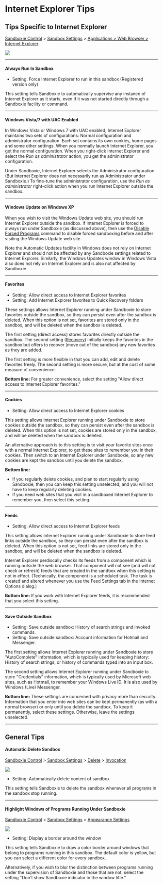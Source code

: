# Internet Explorer Tips

## Tips Specific to Internet Explorer

[Sandboxie Control](SandboxieControl.md) > [Sandbox Settings](SandboxSettings.md) > [Applications > Web Browser > Internet Explorer](ApplicationsSettings.md#web-browser)

![](../Media/WebBrowserSettings1.png)

* * *

#### Always Run In Sandbox

*   Setting: Force Internet Explorer to run in this sandbox (Registered version only)

This setting tells Sandboxie to automatically supervise any instance of Internet Explorer as it starts, even if it was not started directly through a Sandboxie facility or command.

* * *

#### Windows Vista/7 with UAC Enabled

In Windows Vista or Windows 7 with UAC enabled, Internet Explorer maintains two sets of configurations: Normal configuration and administrator configuration. Each set contains its own cookies, home pages and some other settings. When you normally launch Internet Explorer, you get the normal configuration. When you right-click Internet Explorer and select the _Run as administrator_ action, you get the administrator configuration.

Under Sandboxie, Internet Explorer selects the Administrator configuration. (But Internet Explorer does not necessarily run as Administrator under Sandboxie.) To fine-tune the administrator configuration, use the _Run as administrator_ right-click action when you run Internet Explorer outside the sandbox.

* * *

#### Windows Update on Windows XP

When you wish to visit the Windows Update web site, you should run Internet Explorer outside the sandbox. If Internet Explorer is forced to always run under Sandboxie (as discussed above), then use the [Disable Forced Programs](FileMenu.md#disable-forced-programs) command to disable forced sandboxing before and after visiting the Windows Update web site.

Note the Automatic Updates facility in Windows does not rely on Internet Explorer and should not be affected by any Sandboxie settings related to Internet Explorer. Similarly, the Windows Updates window in Windows Vista also does not rely on Internet Explorer and is also not affected by Sandboxie.

* * *

#### Favorites

*   Setting: Allow direct access to Internet Explorer favorites
*   Setting: Add Internet Explorer favorites to Quick Recovery folders

These settings allows Internet Explorer running under Sandboxie to store favorites outside the sandbox, so they can persist even after the sandbox is deleted. When this option is not set, favorites are stored only in the sandbox, and will be deleted when the sandbox is deleted.

The first setting (direct access) stores favorites directly outside the sandbox. The second setting ([Recovery](Recovery.md)) initially keeps the favorites in the sandbox but offers to recover (move out of the sandbox) any new favorites as they are added.

The first setting is more flexible in that you can add, edit and delete favorites freely. The second setting is more secure, but at the cost of some measure of convenience.

**Bottom line:** For greater convenience, select the setting "Allow direct access to Internet Explorer favorites."

* * *

#### Cookies

*   Setting: Allow direct access to Internet Explorer cookies

This setting allows Internet Explorer running under Sandboxie to store cookies outside the sandbox, so they can persist even after the sandbox is deleted. When this option is not set, cookies are stored only in the sandbox, and will be deleted when the sandbox is deleted.

An alternative approach is to this setting is to visit your favorite sites once with a normal Internet Explorer, to get these sites to remember you in their cookies. Then switch to an Internet Explorer under Sandboxie, so any new cookies are kept the sandbox until you delete the sandbox.

**Bottom line:**

*   If you regularly delete cookies, and plan to start regularly using Sandboxie, then you can keep this setting unselected, and you will not have to keep regularly deleting cookies.
*   If you need web sites that you visit in a sandboxed Internet Explorer to remember you, then select this setting.

* * *

#### Feeds

*   Setting: Allow direct access to Internet Explorer feeds

This setting allows Internet Explorer running under Sandboxie to store feed links outside the sandbox, so they can persist even after the sandbox is deleted. When this option is not set, feed links are stored only in the sandbox, and will be deleted when the sandbox is deleted.

Internet Explorer perdiocally checks its feeds from a component which is running outside the web browser. That component will not see (and will not check or refresh) feeds that are created in the sandbox when this setting is not in effect. (Technically, the component is a scheduled task. The task is created and altered whenever you use the Feed Settings tab in the Internet Options dialog.)

**Bottom line:** If you work with Internet Explorer feeds, it is recommended that you select this setting.

* * *

#### Save Outside Sandbox

*   Setting: Save outside sandbox: History of search strings and invoked commands.
*   Setting: Save outside sandbox: Account information for Hotmail and Messenger.

The first setting allows Internet Explorer running under Sandboxie to store "AutoComplete" information, which is typically used for keeping history: History of search strings, or history of commands typed into an input box.

The second setting allows Internet Explorer running under Sandboxie to store "Credentials" information, which is typically used by Microsoft web sites, such as Hotmail, to remember your Windows Live ID. It is also used by Windows (Live) Messenger.

**Bottom line:** These settings are concerned with privacy more than security. Information that you enter into web sites can be kept permanently (as with a normal browser) or only until you delete the sandbox. To keep it permanently, select these settings. Otherwise, leave the settings unselected.

* * *

## General Tips

#### Automatic Delete Sandbox

[Sandboxie Control](SandboxieControl.md) > [Sandbox Settings](SandboxSettings.md) > [Delete](DeleteSettings.md) > [Invocation](DeleteSettings.md#invocation)

![](../Media/DeleteInvocationSettings.png)

*   Setting: Automatically delete content of sandbox

This setting tells Sandboxie to delete the sandbox whenever all programs in the sandbox stop running.

* * *

#### Highlight Windows of Programs Running Under Sandboxie

[Sandboxie Control](SandboxieControl.md) > [Sandbox Settings](SandboxSettings.md) > [Appearance Settings](AppearanceSettings.md)

![](../Media/AppearanceSettings.png)

*   Setting: Display a border around the window

This setting tells Sandboxie to draw a color border around windows that belong to programs running in this sandbox. The default color is yellow, but you can select a different color for every sandbox.

Alternatively, if you wish to blur the distinction between programs running under the supervision of Sandboxie and those that are not, select the setting "Don't show Sandboxie indicator in the window title."
